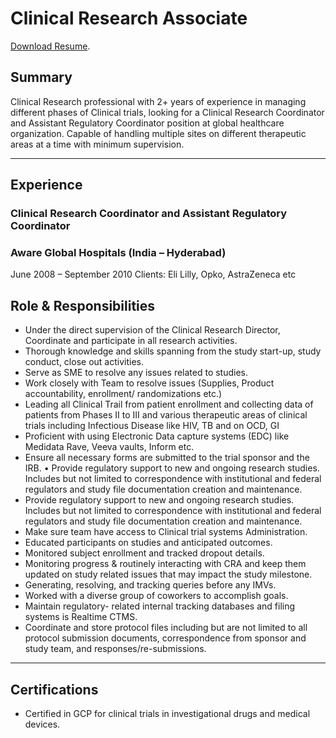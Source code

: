# Clinical Research Associate
[Download Resume](./NVSirisha_Kasi.pdf).
## Summary
Clinical Research professional with 2+ years of experience in managing different phases of Clinical trials, looking for a Clinical Research Coordinator and Assistant Regulatory Coordinator position at global healthcare organization. Capable of handling multiple sites on different therapeutic areas at a time with minimum supervision.
* * * 
## Experience
### Clinical Research Coordinator and Assistant Regulatory Coordinator
### Aware Global Hospitals (India – Hyderabad)
June 2008 – September 2010
Clients: Eli Lilly, Opko, AstraZeneca etc

## Role & Responsibilities
* Under the direct supervision of the Clinical Research Director, Coordinate and participate in all research activities.
* Thorough knowledge and skills spanning from the study start-up, study conduct, close out activities.
* Serve as SME to resolve any issues related to studies.
* Work closely with Team to resolve issues (Supplies, Product accountability, enrollment/ randomizations etc.)
* Leading all Clinical Trail from patient enrollment and collecting data of patients from Phases II to III and various therapeutic areas of clinical trials including Infectious Disease like HIV, TB and on OCD, GI
* Proficient with using Electronic Data capture systems (EDC) like Medidata Rave, Veeva vaults, Inform etc.
* Ensure all necessary forms are submitted to the trial sponsor and the IRB. • Provide regulatory support to new and ongoing research studies. Includes but not limited to correspondence with institutional and federal regulators and study file documentation creation and maintenance.
* Provide regulatory support to new and ongoing research studies. Includes but not limited to correspondence with institutional and federal regulators and study file documentation creation and maintenance.
* Make sure team have access to Clinical trial systems Administration.
* Educated participants on studies and anticipated outcomes.
* Monitored subject enrollment and tracked dropout details.
* Monitoring progress & routinely interacting with CRA and keep them updated on study related issues that may impact the study milestone.
* Generating, resolving, and tracking queries before any IMVs.
* Worked with a diverse group of coworkers to accomplish goals.
* Maintain regulatory- related internal tracking databases and filing systems is Realtime CTMS.
* Coordinate and store protocol files including but are not limited to all protocol submission documents, correspondence from sponsor and study team, and responses/re-submissions.

* * * 

## Certifications

* Certified in GCP for clinical trials in investigational drugs and medical devices.
